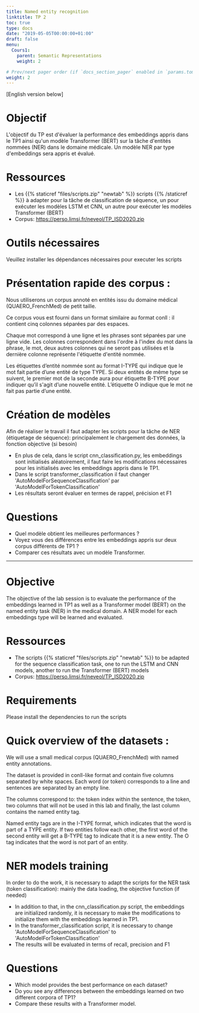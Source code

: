 ```yaml
---
title: Named entity recognition
linktitle: TP 2
toc: true
type: docs
date: "2019-05-05T00:00:00+01:00"
draft: false
menu:
  Cours1:
    parent: Semantic Representations
    weight: 2

# Prev/next pager order (if `docs_section_pager` enabled in `params.toml`)
weight: 2
---
```

[English version below]

# Objectif


L'objectif du TP est d'évaluer la performance des embeddings appris dans le TP1 ainsi qu'un modèle Transformer (BERT) sur la tâche d'entités nommées (NER) dans le domaine médicale. 
Un modèle NER par type d'embeddings sera appris et évalué.

  

# Ressources

- Les {{% staticref "files/scripts.zip" "newtab" %}} scripts {{% /staticref %}} à adapter pour la tâche de classification de séquence, un pour exécuter les modèles LSTM et CNN, un autre pour exécuter les modèles Transformer (BERT) 
- Corpus: https://perso.limsi.fr/neveol/TP_ISD2020.zip

# Outils nécessaires

Veuillez installer les dépendances nécessaires pour executer les scripts



# Présentation rapide des corpus : 
Nous utiliserons un corpus annoté en entités issu du domaine médical (QUAERO_FrenchMed) de petit taille.

Ce corpus vous est fourni dans un format similaire au format conll : il contient cinq colonnes séparées par des espaces. 

Chaque mot correspond à une ligne et les phrases sont séparées par une ligne vide. 
Les colonnes correspondent dans l'ordre à l'index du mot dans la phrase, le mot, deux autres colonnes qui ne seront pas utilisées et la dernière colonne représente l'étiquette d'entité nommée.

Les étiquettes d’entité nommée sont au format I-TYPE qui indique que le mot fait partie d’une entité de type TYPE. 
Si deux entités de même type se suivent, le premier mot de la seconde aura pour étiquette B-TYPE pour indiquer qu’il s'agit d’une nouvelle entité. 
L’étiquette O indique que le mot ne fait pas partie d’une entité.

# Création de modèles
Afin de réaliser le travail il faut adapter les scripts pour la tâche de NER (étiquetage de séquence): principalement le chargement des données, la fonction objective (si besoin)
- En plus de cela, dans le script cnn_classification.py, les embeddings sont initialisés aléatoirement, il faut faire les modifications nécessaires pour les initialisés avec les embeddings appris dans le TP1.
- Dans le script transformer_classification il faut changer 'AutoModelForSequenceClassification'  par 'AutoModelForTokenClassification' 
- Les résultats seront évaluer en termes de rappel, précision et F1

# Questions
- Quel modèle obtient les meilleures performances ?  
- Voyez vous des différences entre les embeddings appris sur deux corpus différents de TP1 ? 
- Comparer ces résultats avec un modèle Transformer.


 
------------------

# Objective

The objective of the lab session is to evaluate the performance of the embeddings learned in TP1 as well as a Transformer model (BERT) on the named entity task (NER) in the medical domain.
A NER model for each embeddings type will be learned and evaluated.



# Ressources

- The scripts {{% staticref "files/scripts.zip" "newtab" %}} to be adapted for the sequence classification task, one to run the LSTM and CNN models, another to run the Transformer (BERT) models
- Corpus: https://perso.limsi.fr/neveol/TP_ISD2020.zip

# Requirements 

Please install the dependencies to run the scripts



# Quick overview of the datasets : 
We will use a small medical corpus (QUAERO_FrenchMed) with named entity annotations. 

The dataset is provided in conll-like format and contain five columns separated by white spaces. Each word (or token) corresponds to a line and sentences are separated by an empty line. 

The columns correspond to: the token index within the sentence, the token, two columns that will not be used in this lab and finally, the last column contains the named entity tag.

Named entity tags are in the I-TYPE format, which indicates that the word is part of a TYPE entity. If two entities follow each other, the first word of the second entity will get a B-TYPE tag to indicate that it is a new entity. The O tag indicates that the word is not part of an entity.

# NER models training

In order to do the work, it is necessary to adapt the scripts for the NER task (token classification): mainly the data loading, the objective function (if needed)
- In addition to that, in the cnn_classification.py script, the embeddings are initialized randomly, it is necessary to make the modifications to initialize them with the embeddings learned in TP1.
- In the transformer_classification script, it is necessary to change 'AutoModelForSequenceClassification' to 'AutoModelForTokenClassification'
- The results will be evaluated in terms of recall, precision and F1

# Questions 
 
- Which model provides the best performance on each dataset?  
- Do you see any differences between the embeddings learned on two different corpora of TP1?
- Compare these results with a Transformer model.